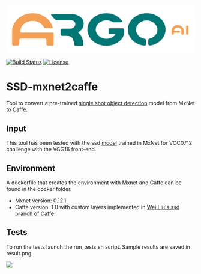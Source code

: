 ![ARGO](https://github.com/OSS-ArgoAI/ssd-mxnet2caffe/blob/master/assets/ARGO_logo.png)

[![Build Status](https://travis-ci.com/argoai/ssd-mxnet2caffe.svg?token=HpRyp8wyHLUjnsWzHene&branch=master)](https://travis-ci.com/argoai/ssd-mxnet2caffe) [![License](https://img.shields.io/badge/License-Apache%202.0-blue.svg)](https://opensource.org/licenses/Apache-2.0)


 
SSD-mxnet2caffe
================

Tool to convert a pre-trained [single shot object detection](https://arxiv.org/abs/1512.02325) model from MxNet to Caffe.

Input
-----
This tool has been tested with the ssd [model](https://github.com/zhreshold/mxnet-ssd/releases/download/v0.5-beta/vgg16_ssd_512_voc0712_trainval.zip) trained in MxNet for VOC0712 challenge with the VGG16 front-end.

Environment
-----------
A dockerfile that creates the environment with Mxnet and Caffe can be found in the docker folder.

* Mxnet version: 0.12.1
* Caffe version: 1.0 with custom layers implemented in [Wei Liu's ssd branch of Caffe](https://github.com/weiliu89/caffe/tree/ssd).

Tests
-----
To run the tests launch the run_tests.sh script.
Sample results are saved in result.png

![](assets/result.png)




